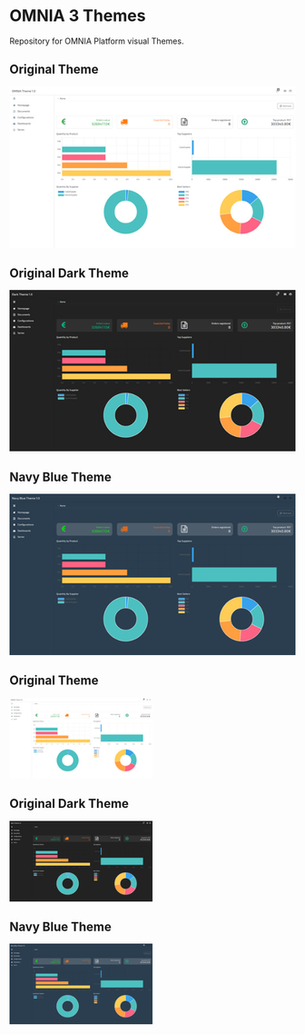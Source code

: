 # OMNIA 3 Themes

Repository for OMNIA Platform visual Themes.



## Original Theme

![OMNIA Original Theme Preview](../themes/imgs/OMNIA-Theme-Home-github-preview.jpg)

## Original Dark Theme

![OMNIA Original Dark Theme Preview](../themes/imgs/Dark-Theme-Home-github-preview.jpg)

## Navy Blue Theme

![OMNIA Navy Blue Theme Preview](../themes/imgs/NavyBlue-Theme-Home-github-preview.jpg)



<div style="width:100%;">
    <div style="width:50%;">
        <h2 style="max-width:100%;">Original Theme</h2>
        <img style="max-width:100%;" src="../themes/imgs/OMNIA-Theme-Home-github-preview.jpg" href="../themes/imgs/OMNIA-Theme-Home-github-preview.jpg">
    </div>
    <div style="width:50%;">
        <h2 style="max-width:100%;">Original Dark Theme</h2>
        <img style="max-width:100%;" src="../themes/imgs/Dark-Theme-Home-github-preview.jpg" href="../themes/imgs/OMNIA-Theme-Home-github-preview.jpg">
    </div>
    <div style="width:50%;">
        <h2 style="max-width:100%;">Navy Blue Theme</h2>
        <img style="max-width:100%;" src="../themes/imgs/NavyBlue-Theme-Home-github-preview.jpg" href="../themes/imgs/OMNIA-Theme-Home-github-preview.jpg">
    </div>
</div>